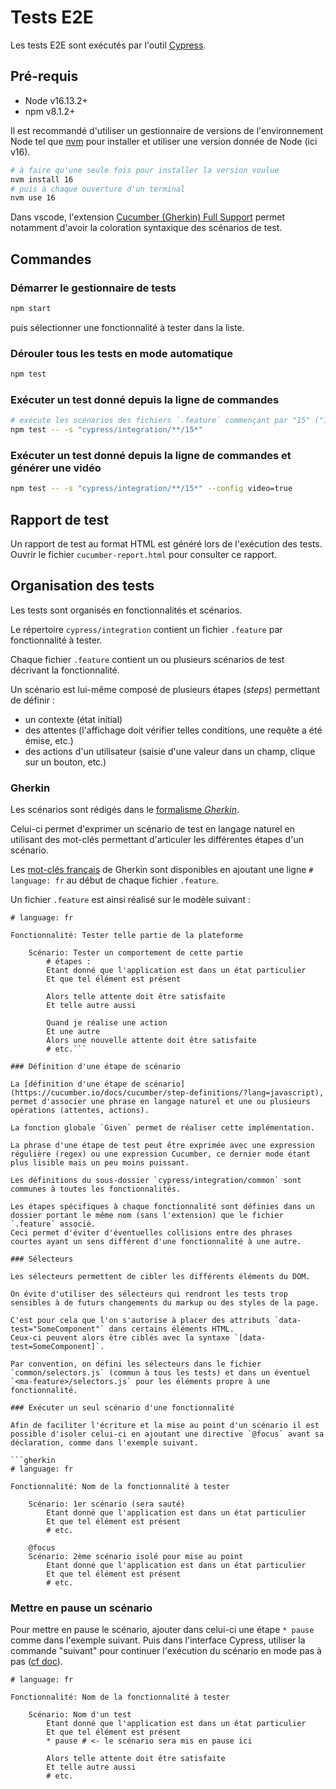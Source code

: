 # Tests E2E

Les tests E2E sont exécutés par l'outil [Cypress](https://github.com/cypress-io/cypress).

## Pré-requis

- Node v16.13.2+
- npm v8.1.2+

Il est recommandé d'utiliser un gestionnaire de versions de l'environnement Node tel que [nvm](https://github.com/nvm-sh/nvm) pour installer et utiliser une version donnée de Node (ici v16).

```sh
# à faire qu'une seule fois pour installer la version voulue
nvm install 16
# puis à chaque ouverture d'un terminal
nvm use 16
```

Dans vscode, l'extension [Cucumber (Gherkin) Full Support](https://marketplace.visualstudio.com/items?itemName=alexkrechik.cucumberautocomplete) permet notamment d'avoir la coloration syntaxique des scénarios de test.

## Commandes

### Démarrer le gestionnaire de tests

```sh
npm start
```

puis sélectionner une fonctionnalité à tester dans la liste.

### Dérouler tous les tests en mode automatique

```sh
npm test
```

### Exécuter un test donné depuis la ligne de commandes

```sh
# exécute les scénarios des fichiers `.feature` commençant par "15" ("15-auditer-la-collectivite.feature")
npm test -- -s "cypress/integration/**/15*"
```

### Exécuter un test donné depuis la ligne de commandes et générer une vidéo

```sh
npm test -- -s "cypress/integration/**/15*" --config video=true
```

## Rapport de test

Un rapport de test au format HTML est généré lors de l'exécution des tests. Ouvrir le fichier `cucumber-report.html` pour consulter ce rapport.

## Organisation des tests

Les tests sont organisés en fonctionnalités et scénarios.

Le répertoire `cypress/integration` contient un fichier `.feature` par fonctionnalité à tester.

Chaque fichier `.feature` contient un ou plusieurs scénarios de test décrivant la fonctionnalité.

Un scénario est lui-même composé de plusieurs étapes (*steps*) permettant de définir :

- un contexte (état initial)
- des attentes (l'affichage doit vérifier telles conditions, une requête a été émise, etc.)
- des actions d'un utilisateur (saisie d'une valeur dans un champ, clique sur un bouton, etc.)

### Gherkin

Les scénarios sont rédigés dans le [formalisme *Gherkin*](https://cucumber.io/docs/gherkin/reference/).

Celui-ci permet d'exprimer un scénario de test en langage naturel en utilisant des mot-clés permettant d'articuler les différentes étapes d'un scénario.

Les [mot-clés français](https://cucumber.io/docs/gherkin/languages/#gherkin-dialect-fr-content) de Gherkin sont disponibles en ajoutant une ligne `# language: fr` au début de chaque fichier `.feature`.

Un fichier `.feature` est ainsi réalisé sur le modèle suivant :

```gherkin
# language: fr

Fonctionnalité: Tester telle partie de la plateforme

    Scénario: Tester un comportement de cette partie
        # étapes :
        Etant donné que l'application est dans un état particulier
        Et que tel élément est présent
        
        Alors telle attente doit être satisfaite
        Et telle autre aussi

        Quand je réalise une action
        Et une autre
        Alors une nouvelle attente doit être satisfaite
        # etc.```

### Définition d'une étape de scénario

La [définition d'une étape de scénario](https://cucumber.io/docs/cucumber/step-definitions/?lang=javascript), permet d'associer une phrase en langage naturel et une ou plusieurs opérations (attentes, actions).

La fonction globale `Given` permet de réaliser cette implémentation.

La phrase d'une étape de test peut être exprimée avec une expression régulière (regex) ou une expression Cucumber, ce dernier mode étant plus lisible mais un peu moins puissant.

Les définitions du sous-dossier `cypress/integration/common` sont communes à toutes les fonctionnalités.

Les étapes spécifiques à chaque fonctionnalité sont définies dans un dossier portant le même nom (sans l'extension) que le fichier `.feature` associé.
Ceci permet d'éviter d'éventuelles collisions entre des phrases courtes ayant un sens différent d'une fonctionnalité à une autre.

### Sélecteurs

Les sélecteurs permettent de cibler les différents éléments du DOM.

On évite d'utiliser des sélecteurs qui rendront les tests trop sensibles à de futurs changements du markup ou des styles de la page.

C'est pour cela que l'on s'autorise à placer des attributs `data-test="SomeComponent"` dans certains éléments HTML.
Ceux-ci peuvent alors être ciblés avec la syntaxe `[data-test=SomeComponent]`.

Par convention, on défini les sélecteurs dans le fichier `common/selectors.js` (commun à tous les tests) et dans un éventuel `<ma-feature>/selectors.js` pour les éléments propre à une fonctionnalité.

### Exécuter un seul scénario d'une fonctionnalité

Afin de faciliter l'écriture et la mise au point d'un scénario il est possible d'isoler celui-ci en ajoutant une directive `@focus` avant sa déclaration, comme dans l'exemple suivant.

```gherkin
# language: fr

Fonctionnalité: Nom de la fonctionnalité à tester

    Scénario: 1er scénario (sera sauté)
        Etant donné que l'application est dans un état particulier
        Et que tel élément est présent
        # etc.

    @focus
    Scénario: 2ème scénario isolé pour mise au point
        Etant donné que l'application est dans un état particulier
        Et que tel élément est présent
        # etc.
```

### Mettre en pause un scénario

Pour mettre en pause le scénario, ajouter dans celui-ci une étape `* pause` comme dans l'exemple suivant.
Puis dans l'interface Cypress, utiliser la commande "suivant" pour continuer l'exécution du scénario en mode pas à pas ([cf doc](https://docs.cypress.io/api/commands/pause)).

```gherkin
# language: fr

Fonctionnalité: Nom de la fonctionnalité à tester

    Scénario: Nom d'un test
        Etant donné que l'application est dans un état particulier
        Et que tel élément est présent
        * pause # <- le scénario sera mis en pause ici
        
        Alors telle attente doit être satisfaite
        Et telle autre aussi
        # etc.
```

